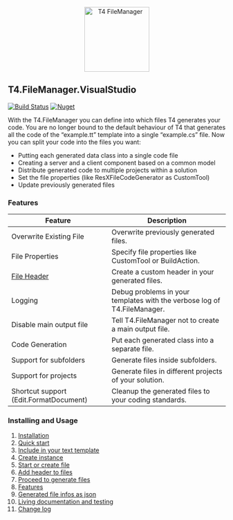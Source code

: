<p align="center">
  <img height="150" style="height:150px !important" src="https://raw.githubusercontent.com/databinding-gmbh/T4.FileManager.VisualStudio/master/src/images/logo-t4-file-manager.png" alt="T4 FileManager"/>
</p>

## T4.FileManager.VisualStudio

[![Build Status](https://dev.azure.com/databinding/Building%20Blocks/_apis/build/status/databinding-gmbh.T4.FileManager.VisualStudio?branchName=master)](https://dev.azure.com/databinding/Building%20Blocks/_build/latest?definitionId=39&branchName=master) [![Nuget](https://img.shields.io/nuget/v/T4.FileManager.VisualStudio)](https://www.nuget.org/packages/T4.FileManager.VisualStudio/)

With the T4.FileManager you can define into which files T4 generates your code. You are no longer bound to the default behaviour of T4 that generates all the code of the “example.tt” template into a single “example.cs” file. Now you can split your code into the files you want: 

- Putting each generated data class into a single code file
- Creating a server and a client component based on a common model
- Distribute generated code to multiple projects within a solution
- Set the file properties (like ResXFileCodeGenerator as CustomTool)
- Update previously generated files

### Features

| Feature                                | Description                                                  |
| -------------------------------------- | ------------------------------------------------------------ |
| Overwrite Existing File                | Overwrite previously generated files.                        |
| File Properties                        | Specify file properties like CustomTool or BuildAction.      |
| [File Header](05-Add-header-to-files.md)                            | Create a custom header in your generated files.              |
| Logging                                | Debug problems in your templates with the verbose log of T4.FileManager. |
| Disable main output file               | Tell T4.FileManager not to create a main output file.        |
| Code Generation                        | Put each generated class into a separate file.               |
| Support for subfolders                 | Generate files inside subfolders.                            |
| Support for projects                   | Generate files in different projects of your solution.       |
| Shortcut support (Edit.FormatDocument) | Cleanup the generated files to your coding standards.        |

### Installing and Usage

1. [Installation](01-Installation.md)
2. [Quick start](02-Quick-start.md)
3. [Include in your text template](03-Include-in-your-text-template.md)
4. [Create instance](04-Create-instance.md)
5. [Start or create file](05-Start-or-create-file.md)
6. [Add header to files](06-Add-header-to-files.md)
7. [Proceed to generate files](07-Proceed-to-generate-files.md)   
8. [Features](07-Features.md)
9. [Generated file infos as json](08-Generated-file-infos-as-json.md)
10. [Living documentation and testing](09-Living-documentation-and-testing.md)
11. [Change log](10-Change-log.md)
